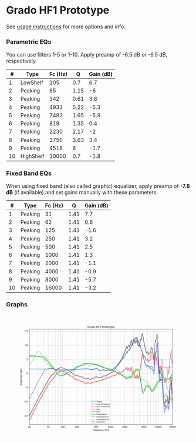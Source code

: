 # Grado HF1 Prototype
See [usage instructions](https://github.com/jaakkopasanen/AutoEq#usage) for more options and info.

### Parametric EQs
You can use filters 1-5 or 1-10. Apply preamp of -6.5 dB or -6.5 dB, respectively.

|   # | Type      |   Fc (Hz) |    Q |   Gain (dB) |
|-----|-----------|-----------|------|-------------|
|   1 | LowShelf  |       105 | 0.7  |         6.7 |
|   2 | Peaking   |        85 | 1.15 |        -6   |
|   3 | Peaking   |       342 | 0.61 |         3.8 |
|   4 | Peaking   |      4933 | 5.22 |        -5.3 |
|   5 | Peaking   |      7483 | 1.65 |        -5.9 |
|   6 | Peaking   |       819 | 1.35 |         0.4 |
|   7 | Peaking   |      2230 | 2.17 |        -2   |
|   8 | Peaking   |      3750 | 3.63 |         3.4 |
|   9 | Peaking   |      4518 | 6    |        -1.7 |
|  10 | HighShelf |     10000 | 0.7  |        -1.8 |

### Fixed Band EQs
When using fixed band (also called graphic) equalizer, apply preamp of **-7.8 dB** (if available) and set gains manually with these parameters.

|   # | Type    |   Fc (Hz) |    Q |   Gain (dB) |
|-----|---------|-----------|------|-------------|
|   1 | Peaking |        31 | 1.41 |         7.7 |
|   2 | Peaking |        62 | 1.41 |         0.6 |
|   3 | Peaking |       125 | 1.41 |        -1.6 |
|   4 | Peaking |       250 | 1.41 |         3.2 |
|   5 | Peaking |       500 | 1.41 |         2.5 |
|   6 | Peaking |      1000 | 1.41 |         1.3 |
|   7 | Peaking |      2000 | 1.41 |        -1.1 |
|   8 | Peaking |      4000 | 1.41 |        -0.9 |
|   9 | Peaking |      8000 | 1.41 |        -5.7 |
|  10 | Peaking |     16000 | 1.41 |        -3.2 |

### Graphs
![](./Grado%20HF1%20Prototype.png)
